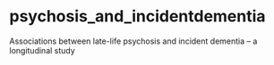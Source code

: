 # psychosis_and_incidentdementia
Associations between late-life psychosis and incident dementia – a longitudinal study
